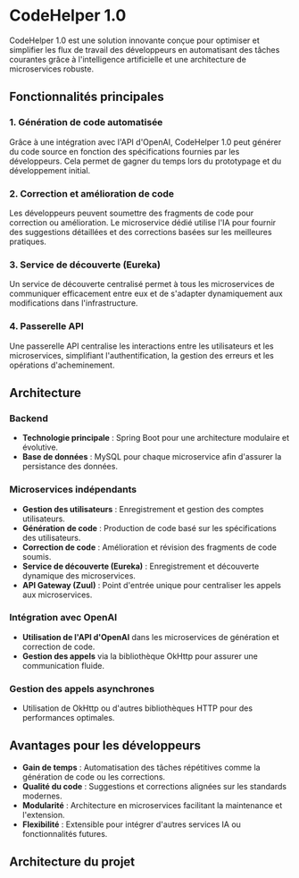 # CodeHelper 1.0

CodeHelper 1.0 est une solution innovante conçue pour optimiser et simplifier les flux de travail des développeurs en automatisant des tâches courantes grâce à l'intelligence artificielle et une architecture de microservices robuste.

## Fonctionnalités principales

### 1. Génération de code automatisée

Grâce à une intégration avec l'API d'OpenAI, CodeHelper 1.0 peut générer du code source en fonction des spécifications fournies par les développeurs. Cela permet de gagner du temps lors du prototypage et du développement initial.

### 2. Correction et amélioration de code

Les développeurs peuvent soumettre des fragments de code pour correction ou amélioration. Le microservice dédié utilise l'IA pour fournir des suggestions détaillées et des corrections basées sur les meilleures pratiques.

### 3. Service de découverte (Eureka)

Un service de découverte centralisé permet à tous les microservices de communiquer efficacement entre eux et de s'adapter dynamiquement aux modifications dans l'infrastructure.

### 4. Passerelle API

Une passerelle API centralise les interactions entre les utilisateurs et les microservices, simplifiant l'authentification, la gestion des erreurs et les opérations d'acheminement.

## Architecture

### Backend

- **Technologie principale** : Spring Boot pour une architecture modulaire et évolutive.
- **Base de données** : MySQL pour chaque microservice afin d'assurer la persistance des données.

### Microservices indépendants

- **Gestion des utilisateurs** : Enregistrement et gestion des comptes utilisateurs.
- **Génération de code** : Production de code basé sur les spécifications des utilisateurs.
- **Correction de code** : Amélioration et révision des fragments de code soumis.
- **Service de découverte (Eureka)** : Enregistrement et découverte dynamique des microservices.
- **API Gateway (Zuul)** : Point d'entrée unique pour centraliser les appels aux microservices.

### Intégration avec OpenAI

- **Utilisation de l'API d'OpenAI** dans les microservices de génération et correction de code.
- **Gestion des appels** via la bibliothèque OkHttp pour assurer une communication fluide.

### Gestion des appels asynchrones

- Utilisation de OkHttp ou d'autres bibliothèques HTTP pour des performances optimales.

## Avantages pour les développeurs

- **Gain de temps** : Automatisation des tâches répétitives comme la génération de code ou les corrections.
- **Qualité du code** : Suggestions et corrections alignées sur les standards modernes.
- **Modularité** : Architecture en microservices facilitant la maintenance et l'extension.
- **Flexibilité** : Extensible pour intégrer d'autres services IA ou fonctionnalités futures.

## Architecture du projet

